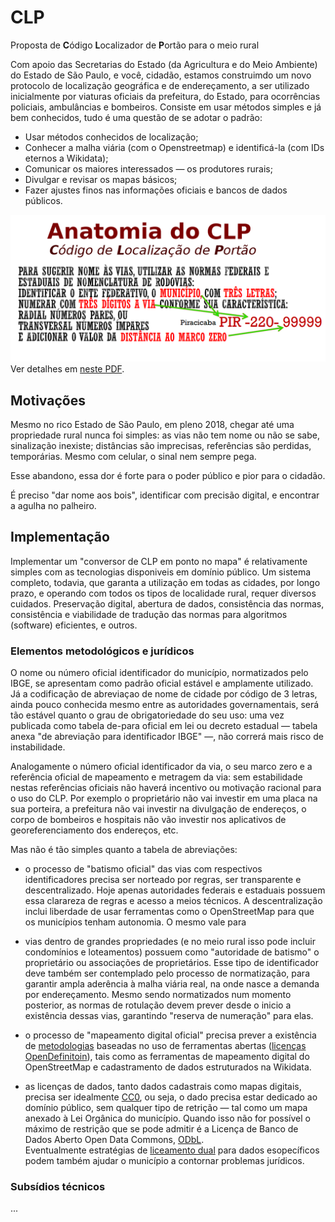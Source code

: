 # CLP
Proposta de **C**ódigo **L**ocalizador de **P**ortão para o meio rural

Com apoio das Secretarias do Estado (da Agricultura e do Meio Ambiente) do Estado de São Paulo, e você, cidadão,
estamos construimdo um novo protocolo de localização geográfica e de endereçamento, a ser utilizado inicialmente por viaturas oficiais da prefeitura, do Estado, para ocorrências policiais, ambulâncias e bombeiros. Consiste em usar métodos simples e já bem conhecidos, tudo é uma questão de se adotar o padrão:

* Usar métodos conhecidos de localização;
* Conhecer a malha viária (com o Openstreetmap) e identificá-la (com IDs eternos a Wikidata);
* Comunicar os maiores interessados &mdash; os produtores rurais;
* Divulgar e revisar os mapas básicos;
* Fazer ajustes finos nas informações oficiais e bancos de dados públicos.

![](assets/CLP-resumo1b.png)<br/>Ver detalhes em [neste PDF](assets/CLP-gov2018-05-02.pdf).

## Motivações
Mesmo no rico Estado de São Paulo, em pleno 2018, chegar até uma propriedade rural nunca foi simples: as vias não tem nome ou não se sabe, sinalização inexiste; distâncias são imprecisas, referências são perdidas, temporárias. Mesmo com celular, o sinal nem sempre pega.

Esse abandono, essa dor é forte para o poder público e pior para o cidadão.  

É preciso "dar nome aos bois", identificar com precisão digital, e encontrar a agulha no palheiro.

## Implementação

Implementar um "conversor de CLP em ponto no mapa" é relativamente simples com as tecnologias disponiveis em domínio público. Um sistema completo,  todavia, que garanta a utilização em todas as cidades, por longo prazo, e operando com todos os tipos de localidade rural, requer diversos cuidados. Preservação digital, abertura de dados, consistência das normas, consistência e viabilidade de tradução das normas para algoritmos (software) eficientes, e outros. 

### Elementos metodológicos e jurídicos

O nome ou número oficial identificador do município, normatizados pelo IBGE, se apresentam como padrão oficial estável e amplamente utilizado.  Já a  codificação de abreviaçao de nome de cidade por código de 3 letras, ainda pouco conhecida mesmo entre as autoridades governamentais, será tão estável quanto o grau de obrigatoriedade do seu uso: uma vez publicada como tabela de-para oficial em lei ou decreto estadual &mdash; tabela anexa "de abreviação para identificador IBGE" &mdash;, não correrá mais risco de instabilidade.

Analogamente o  número oficial identificador da via, o seu marco zero e a referência oficial de mapeamento e metragem da via: sem estabilidade nestas referências oficiais não haverá incentivo ou motivação racional para o uso do CLP. Por exemplo o proprietário não vai investir em uma placa na sua porteira, a prefeitura não vai investir na divulgação de endereços, o corpo de bombeiros e hospitais não vão investir nos aplicativos de georeferenciamento dos endereços, etc.

Mas não é tão simples quanto a tabela de abreviações:

* o processo de "batismo oficial" das vias com respectivos identificadores precisa ser norteado por regras, ser transparente e descentralizado. Hoje apenas autoridades federais e estaduais possuem essa clarareza de regras e acesso a meios técnicos. A descentralização inclui liberdade de usar ferramentas como o OpenStreetMap para que os municípios tenham autonomia. O mesmo vale para  

* vias dentro de grandes propriedades (e no meio rural isso pode incluir condomínios e loteamentos) possuem como "autoridade de batismo" o proprietário ou associações de proprietários. Esse tipo de identificador deve também ser contemplado pelo processo de normatização, para garantir ampla aderência à malha viária real, na onde nasce a demanda por endereçamento. Mesmo  sendo normatizados num momento posterior, as normas de rotulação devem prever desde o inicio a existência dessas vias, garantindo "reserva de numeração" para elas.

* o processo de "mapeamento digital oficial" precisa prever a existência de [metodologias](https://wiki.openstreetmap.org/wiki/WikiProject_Brazil/Modelos_de_Contrato) baseadas no uso de ferramentas abertas ([licenças OpenDefinitoin](https://opendefinition.org/od/2.0/pt-br/)), tais como as ferramentas de mapeamento digital do OpenStreetMap e cadastramento de dados estruturados na Wikidata.

* as licenças de dados, tanto dados cadastrais como mapas digitais, precisa ser idealmente [CC0](http://creativecommons.org/publicdomain/zero/1.0/legalcode), ou seja, o dado precisa estar dedicado ao domínio público, sem qualquer tipo de retrição &mdash; tal como um mapa anexado à Lei Orgânica do  município. Quando isso não for possível o máximo de restrição que se pode admitir é a Licença de Banco de Dados Aberto Open Data Commons, [ODbL](http://opendatacommons.org/licenses/odbl/1.0). <br/>Eventualmente estratégias de [liceamento dual](https://en.wikipedia.org/wiki/Multi-licensing) para dados esopecíficos podem também ajudar o município a contornar problemas jurídicos. 
 	 	
### Subsídios técnicos

...

